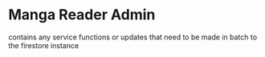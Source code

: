 # Manga Reader Admin

contains any service functions or updates that need to be made in batch to the firestore instance

